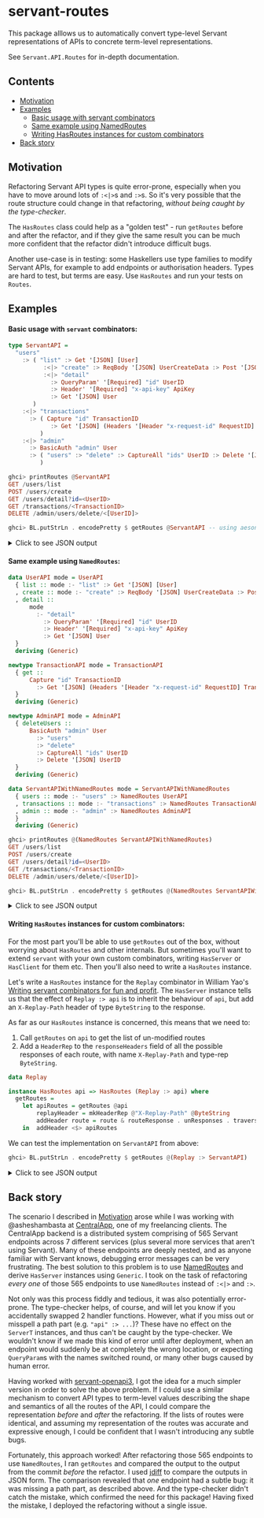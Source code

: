 # servant-routes

This package alllows us to automatically convert type-level Servant representations of APIs to concrete term-level representations.

See `Servant.API.Routes` for in-depth documentation.

## Contents

* [Motivation](#motivation)
* [Examples](#examples)
    * [Basic usage with servant combinators](#basic-usage-with-servant-combinators)
    * [Same example using NamedRoutes](#same-example-using-namedroutes)
    * [Writing HasRoutes instances for custom combinators](#writing-hasroutes-instances-for-custom-combinators)
* [Back story](#back-story)


## Motivation

Refactoring Servant API types is quite error-prone, especially when you have to move
around lots of `:<|>`s and `:>`s.  So it's very possible that the route structure could
change in that refactoring, _without being caught by the type-checker_.

The `HasRoutes` class could help as a "golden test" - run `getRoutes` before and after the refactor, and if they give the same
result you can be much more confident that the refactor didn't introduce difficult bugs.

Another use-case is in testing: some Haskellers use type families to modify Servant APIs, for example
to add endpoints or authorisation headers. Types are hard to test, but terms are easy. Use `HasRoutes`
and run your tests on `Routes`.


## Examples

#### Basic usage with `servant` combinators:

```haskell
type ServantAPI =
  "users"
    :> ( "list" :> Get '[JSON] [User]
          :<|> "create" :> ReqBody '[JSON] UserCreateData :> Post '[JSON] UserID
          :<|> "detail"
            :> QueryParam' '[Required] "id" UserID
            :> Header' '[Required] "x-api-key" ApiKey
            :> Get '[JSON] User
       )
    :<|> "transactions"
      :> ( Capture "id" TransactionID
            :> Get '[JSON] (Headers '[Header "x-request-id" RequestID] Transaction)
         )
    :<|> "admin"
      :> BasicAuth "admin" User
      :> ( "users" :> "delete" :> CaptureAll "ids" UserID :> Delete '[JSON] UserID
         )
```

```haskell
ghci> printRoutes @ServantAPI
GET /users/list
POST /users/create
GET /users/detail?id=<UserID>
GET /transactions/<TransactionID>
DELETE /admin/users/delete/<[UserID]>

ghci> BL.putStrLn . encodePretty $ getRoutes @ServantAPI -- using aeson-pretty
```

<details>
<summary>Click to see JSON output</summary>
  
```json
[
    {
        "auths": [],
        "description": null,
        "method": "GET",
        "params": [],
        "path": "/users/list",
        "request_body": null,
        "request_headers": [],
        "response": {
            "headers": [],
            "type": "[User]"
        },
        "summary": null
    },
    {
        "auths": [],
        "description": null,
        "method": "POST",
        "params": [],
        "path": "/users/create",
        "request_body": "UserCreateData",
        "request_headers": [],
        "response": {
            "headers": [],
            "type": "UserID"
        },
        "summary": null
    },
    {
        "auths": [],
        "description": null,
        "method": "GET",
        "params": [
            {
                "name": "id",
                "param_type": "UserID",
                "type": "SingleParam"
            }
        ],
        "path": "/users/detail",
        "request_body": null,
        "request_headers": [
            {
                "name": "x-api-key",
                "type": "ApiKey"
            }
        ],
        "response": {
            "headers": [],
            "type": "User"
        },
        "summary": null
    },
    {
        "auths": [],
        "description": null,
        "method": "GET",
        "params": [],
        "path": "/transactions/<TransactionID>",
        "request_body": null,
        "request_headers": [],
        "response": {
            "headers": [
                {
                    "name": "x-request-id",
                    "type": "RequestID"
                }
            ],
            "type": "Transaction"
        },
        "summary": null
    },
    {
        "auths": [
            "Basic admin"
        ],
        "description": null,
        "method": "DELETE",
        "params": [],
        "path": "/admin/users/delete/<[UserID]>",
        "request_body": null,
        "request_headers": [],
        "response": {
            "headers": [],
            "type": "UserID"
        },
        "summary": null
    }
]
```

</details>

#### Same example using `NamedRoutes`:

```haskell
data UserAPI mode = UserAPI
  { list :: mode :- "list" :> Get '[JSON] [User]
  , create :: mode :- "create" :> ReqBody '[JSON] UserCreateData :> Post '[JSON] UserID
  , detail ::
      mode
        :- "detail"
          :> QueryParam' '[Required] "id" UserID
          :> Header' '[Required] "x-api-key" ApiKey
          :> Get '[JSON] User
  }
  deriving (Generic)

newtype TransactionAPI mode = TransactionAPI
  { get ::
      Capture "id" TransactionID
        :> Get '[JSON] (Headers '[Header "x-request-id" RequestID] Transaction)
  }
  deriving (Generic)

newtype AdminAPI mode = AdminAPI
  { deleteUsers ::
      BasicAuth "admin" User
        :> "users"
        :> "delete"
        :> CaptureAll "ids" UserID
        :> Delete '[JSON] UserID
  }
  deriving (Generic)

data ServantAPIWithNamedRoutes mode = ServantAPIWithNamedRoutes
  { users :: mode :- "users" :> NamedRoutes UserAPI
  , transactions :: mode :- "transactions" :> NamedRoutes TransactionAPI
  , admin :: mode :- "admin" :> NamedRoutes AdminAPI
  }
  deriving (Generic)
```

```haskell
ghci> printRoutes @(NamedRoutes ServantAPIWithNamedRoutes)
GET /users/list
POST /users/create
GET /users/detail?id=<UserID>
GET /transactions/<TransactionID>
DELETE /admin/users/delete/<[UserID]>

ghci> BL.putStrLn . encodePretty $ getRoutes @(NamedRoutes ServantAPIWithNamedRoutes)
```

<details>
<summary>Click to see JSON output</summary>

Note this is the same as above, so we know we refactored `ServantAPI` to `ServantAPIWithNamedRoutes` correctly!
  
```json
[
    {
        "auths": [],
        "description": null,
        "method": "GET",
        "params": [],
        "path": "/users/list",
        "request_body": null,
        "request_headers": [],
        "response": {
            "headers": [],
            "type": "[User]"
        },
        "summary": null
    },
    {
        "auths": [],
        "description": null,
        "method": "POST",
        "params": [],
        "path": "/users/create",
        "request_body": "UserCreateData",
        "request_headers": [],
        "response": {
            "headers": [],
            "type": "UserID"
        },
        "summary": null
    },
    {
        "auths": [],
        "description": null,
        "method": "GET",
        "params": [
            {
                "name": "id",
                "param_type": "UserID",
                "type": "SingleParam"
            }
        ],
        "path": "/users/detail",
        "request_body": null,
        "request_headers": [
            {
                "name": "x-api-key",
                "type": "ApiKey"
            }
        ],
        "response": {
            "headers": [],
            "type": "User"
        },
        "summary": null
    },
    {
        "auths": [],
        "description": null,
        "method": "GET",
        "params": [],
        "path": "/transactions/<TransactionID>",
        "request_body": null,
        "request_headers": [],
        "response": {
            "headers": [
                {
                    "name": "x-request-id",
                    "type": "RequestID"
                }
            ],
            "type": "Transaction"
        },
        "summary": null
    },
    {
        "auths": [
            "Basic admin"
        ],
        "description": null,
        "method": "DELETE",
        "params": [],
        "path": "/admin/users/delete/<[UserID]>",
        "request_body": null,
        "request_headers": [],
        "response": {
            "headers": [],
            "type": "UserID"
        },
        "summary": null
    }
]
```

</details>

#### Writing `HasRoutes` instances for custom combinators:

For the most part you'll be able to use `getRoutes` out of the box, without worrying about `HasRoutes` and other internals.
But sometimes you'll want to extend `servant` with your own custom combinators, writing `HasServer` or `HasClient` for them etc.
Then you'll also need to write a `HasRoutes` instance.

Let's write a `HasRoutes` instance for the `Replay` combinator in William Yao's
[Writing servant combinators for fun and profit](https://williamyaoh.com/posts/2023-02-28-writing-servant-combinators.html#:~:text=Example%3A%20Returning%20a%20header%20with%20a%20%22replay%22%20path).
The `HasServer` instance tells us that the effect of `Replay :> api` is to inherit the behaviour of `api`, but add an `X-Replay-Path` header of type `ByteString` to the response.

As far as our `HasRoutes` instance is concerned, this means that we need to:

1. Call `getRoutes` on `api` to get the list of un-modified routes
2. Add a `HeaderRep` to the `responseHeaders` field of all the possible responses of each route, with name `X-Replay-Path` and type-rep `ByteString`.

```haskell
data Replay

instance HasRoutes api => HasRoutes (Replay :> api) where
  getRoutes =
    let apiRoutes = getRoutes @api
        replayHeader = mkHeaderRep @"X-Replay-Path" @ByteString
        addHeader route = route & routeResponse . unResponses . traversed . responseHeaders %~ Set.insert replayHeader
    in  addHeader <$> apiRoutes
```

We can test the implementation on `ServantAPI` from above:

```haskell
ghci> BL.putStrLn . encodePretty $ getRoutes @(Replay :> ServantAPI)
```

<details>
<summary>Click to see JSON output</summary>

Note that each route is the same as above, but with an extra `response.header` `{"name": "X-Replay-Path", "type": "ByteString"}`:
  
```json
[
    {
        "auths": [],
        "description": null,
        "method": "GET",
        "params": [],
        "path": "/users/list",
        "request_body": null,
        "request_headers": [],
        "response": {
            "headers": [
                {
                    "name": "X-Replay-Path",
                    "type": "ByteString"
                }
            ],
            "type": "[User]"
        },
        "summary": null
    },
    {
        "auths": [],
        "description": null,
        "method": "POST",
        "params": [],
        "path": "/users/create",
        "request_body": "UserCreateData",
        "request_headers": [],
        "response": {
            "headers": [
                {
                    "name": "X-Replay-Path",
                    "type": "ByteString"
                }
            ],
            "type": "UserID"
        },
        "summary": null
    },
    {
        "auths": [],
        "description": null,
        "method": "GET",
        "params": [
            {
                "name": "id",
                "param_type": "UserID",
                "type": "SingleParam"
            }
        ],
        "path": "/users/detail",
        "request_body": null,
        "request_headers": [
            {
                "name": "x-api-key",
                "type": "ApiKey"
            }
        ],
        "response": {
            "headers": [
                {
                    "name": "X-Replay-Path",
                    "type": "ByteString"
                }
            ],
            "type": "User"
        },
        "summary": null
    },
    {
        "auths": [],
        "description": null,
        "method": "GET",
        "params": [],
        "path": "/transactions/<TransactionID>",
        "request_body": null,
        "request_headers": [],
        "response": {
            "headers": [
                {
                    "name": "X-Replay-Path",
                    "type": "ByteString"
                },
                {
                    "name": "x-request-id",
                    "type": "RequestID"
                }
            ],
            "type": "Transaction"
        },
        "summary": null
    },
    {
        "auths": [
            "Basic admin"
        ],
        "description": null,
        "method": "DELETE",
        "params": [],
        "path": "/admin/users/delete/<[UserID]>",
        "request_body": null,
        "request_headers": [],
        "response": {
            "headers": [
                {
                    "name": "X-Replay-Path",
                    "type": "ByteString"
                }
            ],
            "type": "UserID"
        },
        "summary": null
    }
]
```

</details>


## Back story

The scenario I described in [Motivation](#motivation) arose while I was working with @asheshambasta at [CentralApp](https://www.centralapp.com/),
one of my freelancing clients. The CentralApp backend is a distributed system comprising of 565 Servant endpoints across 7 different services
(plus several more services that aren't using Servant). Many of these endpoints are deeply nested, and as anyone familiar with Servant knows, debugging
error messages can be very frustrating. The best solution to this problem is to use [NamedRoutes](https://hackage.haskell.org/package/servant/docs/Servant-API.html#t:NamedRoutes)
and derive `HasServer` instances using `Generic`. I took on the task of refactoring _every one_ of those 565 endpoints to use `NamedRoutes` instead of
`:<|>` and `:>`.

Not only was this process fiddly and tedious, it was also potentially error-prone. The type-checker helps, of course, and will let you know if you accidentally
swapped 2 handler functions. However, what if you miss out or misspell a path part (e.g. `"api" :> ...`)? These have no effect on the `ServerT` instances, and thus
can't be caught by the type-checker. We wouldn't know if we made this kind of error until after deployment, when an endpoint would suddenly be at completely the wrong location,
or expecting `QueryParam`s with the names switched round, or many other bugs caused by human error.

Having worked with [servant-openapi3](https://hackage.haskell.org/package/servant-openapi3), I got the idea for a much simpler version in order to solve the above problem.
If I could use a similar mechanism to convert API types to term-level values describing the shape and semantics of all the routes of the API, I could compare the
representation _before_ and _after_ the refactoring. If the lists of routes were identical, and assuming my representation of the routes was accurate and expressive enough,
I could be confident that I wasn't introducing any subtle bugs.

Fortunately, this approach worked! After refactoring those 565 endpoints to use `NamedRoutes`, I ran `getRoutes` and compared the output to the output from the commit _before_
the refactor. I used [jdiff](https://github.com/networktocode/jdiff) to compare the outputs in JSON form. The comparison revealed that _one_ endpoint had a subtle bug:
it was missing a path part, as described above. And the type-checker didn't catch the mistake, which confirmed the need for this package!
Having fixed the mistake, I deployed the refactoring without a single issue.
